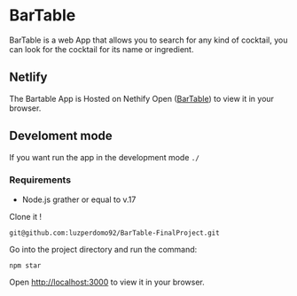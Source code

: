 # BarTable
BarTable is a web App that allows you to search for any kind of cocktail, you can look for the cocktail for its name or ingredient.

## Netlify
The Bartable App is Hosted on Nethify
Open ([BarTable](https://epic-jackson-bf2a41.netlify.app/)) to view it in your browser.


## Develoment mode
If you want run the app in the development mode ```./```

### Requirements 
- Node.js grather or equal to v.17


Clone it !

``` git@github.com:luzperdomo92/BarTable-FinalProject.git ```

Go into the project directory and run the command:

``` npm star ```

Open [http://localhost:3000](http://localhost:3000) to view it in your browser.

